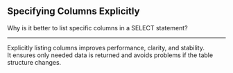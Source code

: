 ## Specifying Columns Explicitly

Why is it better to list specific columns in a SELECT statement?

---

Explicitly listing columns improves performance, clarity, and stability.  
It ensures only needed data is returned and avoids problems if the table structure changes.

